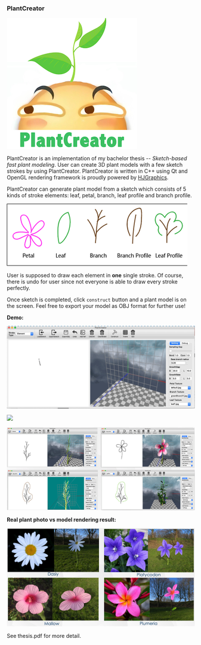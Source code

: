 ### PlantCreator

![](image/PlantCreator.png)

PlantCreator is an  implementation of my bachelor thesis -- *Sketch-based fast plant modeling*. User can create 3D plant models with a few sketch strokes by using PlantCreator. PlantCreator is written in C++ using Qt and OpenGL rendering framework is proudly powered by [HJGraphics](https://github.com/m-iDev-0792/HJGraphics).

PlantCreator can generate plant model from a sketch which consists of 5 kinds of stroke elements: leaf, petal, branch, leaf profile and branch profile.

![](image/MD-elements.png)

User is supposed to draw each element in **one** single stroke. Of course, there is undo for user since not everyone is able to draw every stroke perfectly.

Once sketch is completed, click ```construct``` button and a plant model is on the screen. Feel free to export your model as OBJ format for further use!

**Demo:**

![](image/MD-drawFlowers.gif)

![](image/MD-drawBranch.gif)

![](image/MD-demo.png)

**Real plant photo vs model rendering result:**

![](image/MD-compare.png)

See thesis.pdf for more detail.